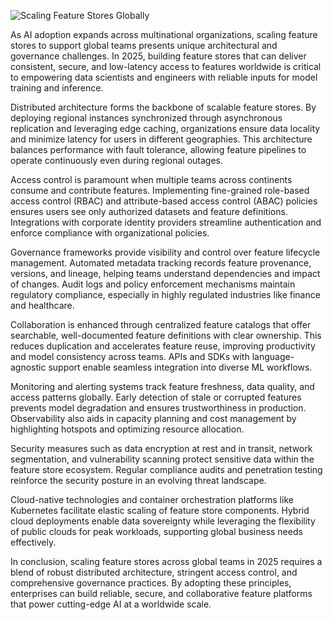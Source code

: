 ![Scaling Feature Stores Globally](https://images.unsplash.com/photo-1535223289827-42f1e9919769?auto=format&fit=crop&w=1350&q=80)

As AI adoption expands across multinational organizations, scaling feature stores to support global teams presents unique architectural and governance challenges. In 2025, building feature stores that can deliver consistent, secure, and low-latency access to features worldwide is critical to empowering data scientists and engineers with reliable inputs for model training and inference.

Distributed architecture forms the backbone of scalable feature stores. By deploying regional instances synchronized through asynchronous replication and leveraging edge caching, organizations ensure data locality and minimize latency for users in different geographies. This architecture balances performance with fault tolerance, allowing feature pipelines to operate continuously even during regional outages.

Access control is paramount when multiple teams across continents consume and contribute features. Implementing fine-grained role-based access control (RBAC) and attribute-based access control (ABAC) policies ensures users see only authorized datasets and feature definitions. Integrations with corporate identity providers streamline authentication and enforce compliance with organizational policies.

Governance frameworks provide visibility and control over feature lifecycle management. Automated metadata tracking records feature provenance, versions, and lineage, helping teams understand dependencies and impact of changes. Audit logs and policy enforcement mechanisms maintain regulatory compliance, especially in highly regulated industries like finance and healthcare.

Collaboration is enhanced through centralized feature catalogs that offer searchable, well-documented feature definitions with clear ownership. This reduces duplication and accelerates feature reuse, improving productivity and model consistency across teams. APIs and SDKs with language-agnostic support enable seamless integration into diverse ML workflows.

Monitoring and alerting systems track feature freshness, data quality, and access patterns globally. Early detection of stale or corrupted features prevents model degradation and ensures trustworthiness in production. Observability also aids in capacity planning and cost management by highlighting hotspots and optimizing resource allocation.

Security measures such as data encryption at rest and in transit, network segmentation, and vulnerability scanning protect sensitive data within the feature store ecosystem. Regular compliance audits and penetration testing reinforce the security posture in an evolving threat landscape.

Cloud-native technologies and container orchestration platforms like Kubernetes facilitate elastic scaling of feature store components. Hybrid cloud deployments enable data sovereignty while leveraging the flexibility of public clouds for peak workloads, supporting global business needs effectively.

In conclusion, scaling feature stores across global teams in 2025 requires a blend of robust distributed architecture, stringent access control, and comprehensive governance practices. By adopting these principles, enterprises can build reliable, secure, and collaborative feature platforms that power cutting-edge AI at a worldwide scale.
